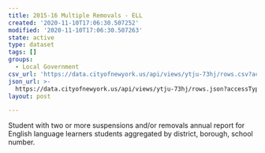 ```yaml
---
title: 2015-16 Multiple Removals - ELL
created: '2020-11-10T17:06:30.507252'
modified: '2020-11-10T17:06:30.507263'
state: active
type: dataset
tags: []
groups:
  - Local Government
csv_url: 'https://data.cityofnewyork.us/api/views/ytju-73hj/rows.csv?accessType=DOWNLOAD'
json_url: >-
  https://data.cityofnewyork.us/api/views/ytju-73hj/rows.json?accessType=DOWNLOAD
layout: post

---
```

Student with two or more suspensions and/or removals annual report for English language learners students  aggregated by district, borough, school number.
